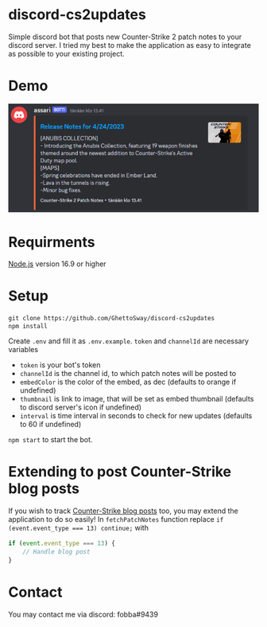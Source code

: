 # discord-cs2updates

Simple discord bot that posts new Counter-Strike 2 patch notes to your discord server. I tried my best to make the application as easy to integrate as possible to your existing project.

# Demo

![Demo](demo.png)

# Requirments

[Node.js](https://nodejs.org/en) version 16.9 or higher

#

# Setup

```
git clone https://github.com/GhettoSway/discord-cs2updates
npm install
```

Create `.env` and fill it as `.env.example`. `token` and `channelId` are necessary variables

- `token` is your bot's token
- `channelId` is the channel id, to which patch notes will be posted to
- `embedColor` is the color of the embed, as dec (defaults to orange if undefined)
- `thumbnail` is link to image, that will be set as embed thumbnail (defaults to discord server's icon if undefined)
- `interval` is time interval in seconds to check for new updates (defaults to 60 if undefined)

`npm start` to start the bot.

#

# Extending to post Counter-Strike blog posts

If you wish to track [Counter-Strike blog posts](https://www.counter-strike.net/news) too, you may extend the application to do so easily! In `fetchPatchNotes` function replace `if (event.event_type === 13) continue;` with

```javascript
if (event.event_type === 13) {
	// Handle blog post
}
```

# Contact

You may contact me via discord: fobba#9439
